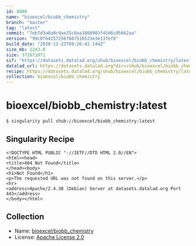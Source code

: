 ```yaml
---
id: 8806
name: "bioexcel/biobb_chemistry"
branch: "master"
tag: "latest"
commit: "7eb7d3a0a0c9ae25c0aa3868903f43d6c05662aa"
version: "99c0764257256f667516523e3e137ef8"
build_date: "2020-12-23T09:26:42.144Z"
size_mb: 1243.0
size: 371671071
sif: "https://datasets.datalad.org/shub/bioexcel/biobb_chemistry/latest/2020-12-23-7eb7d3a0-99c07642/99c0764257256f667516523e3e137ef8.sif"
datalad_url: https://datasets.datalad.org?dir=/shub/bioexcel/biobb_chemistry/latest/2020-12-23-7eb7d3a0-99c07642/
recipe: https://datasets.datalad.org/shub/bioexcel/biobb_chemistry/latest/2020-12-23-7eb7d3a0-99c07642/Singularity
collection: bioexcel/biobb_chemistry
---
```


# bioexcel/biobb_chemistry:latest

```bash
$ singularity pull shub://bioexcel/biobb_chemistry:latest
```

## Singularity Recipe

```singularity
<!DOCTYPE HTML PUBLIC "-//IETF//DTD HTML 2.0//EN">
<html><head>
<title>404 Not Found</title>
</head><body>
<h1>Not Found</h1>
<p>The requested URL was not found on this server.</p>
<hr>
<address>Apache/2.4.38 (Debian) Server at datasets.datalad.org Port 443</address>
</body></html>
```

## Collection

 - Name: [bioexcel/biobb_chemistry](https://github.com/bioexcel/biobb_chemistry)
 - License: [Apache License 2.0](https://api.github.com/licenses/apache-2.0)

